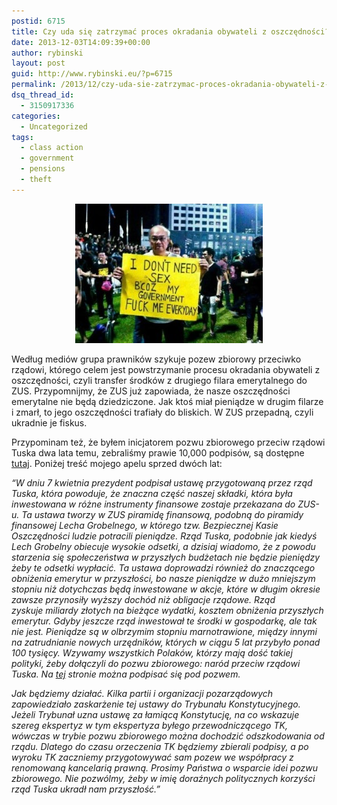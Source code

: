 ```yaml
---
postid: 6715
title: Czy uda się zatrzymać proces okradania obywateli z oszczędności?
date: 2013-12-03T14:09:39+00:00
author: rybinski
layout: post
guid: http://www.rybinski.eu/?p=6715
permalink: /2013/12/czy-uda-sie-zatrzymac-proces-okradania-obywateli-z-oszczednosci/
dsq_thread_id:
  - 3150917336
categories:
  - Uncategorized
tags:
  - class action
  - government
  - pensions
  - theft
---
```

<p style="text-align: center;">
  <a href="/uploads/2013/12/Gov_fucks_me.jpg"><img class="size-medium wp-image-6716 aligncenter" title="Gov_fucks_me" src="/uploads/2013/12/Gov_fucks_me-300x223.jpg" alt="" width="300" height="223" /></a>
</p>

Według mediów grupa prawników szykuje pozew zbiorowy przeciwko rządowi, którego celem jest powstrzymanie procesu okradania obywateli z oszczędności, czyli transfer środków z drugiego filara emerytalnego do ZUS. Przypomnijmy, że ZUS już zapowiada, że nasze oszczędności emerytalne nie będą dziedziczone. Jak ktoś miał pieniądze w drugim filarze i zmarł, to jego oszczędności trafiały do bliskich. W ZUS przepadną, czyli ukradnie je fiskus.

Przypominam też, że byłem inicjatorem pozwu zbiorowego przeciw rządowi Tuska dwa lata temu, zebraliśmy prawie 10,000 podpisów, są dostępne [tutaj](http://pozwij-rzad.pl/1.apel.htm). Poniżej treść mojego apelu sprzed dwóch lat:

_“W dniu 7 kwietnia prezydent podpisał ustawę przygotowaną przez rząd Tuska, która powoduje, że znaczna część naszej składki, która była inwestowana w różne instrumenty finansowe zostaje przekazana do ZUS-u. Ta ustawa tworzy w ZUS piramidę finansową, podobną do piramidy finansowej Lecha Grobelnego, w którego tzw. Bezpiecznej Kasie Oszczędności ludzie potracili pieniądze. Rząd Tuska, podobnie jak kiedyś Lech Grobelny obiecuje wysokie odsetki, a dzisiaj wiadomo, że z powodu starzenia się społeczeństwa w przyszłych budżetach nie będzie pieniędzy żeby te odsetki wypłacić. Ta ustawa doprowadzi również do znaczącego obniżenia emerytur w przyszłości, bo nasze pieniądze w dużo mniejszym stopniu niż dotychczas będą inwestowane w akcje, które w długim okresie zawsze przynosiły wyższy dochód niż obligacje rządowe. Rząd zyskuje miliardy złotych na bieżące wydatki, kosztem obniżenia przyszłych emerytur. Gdyby jeszcze rząd inwestował te środki w gospodarkę, ale tak nie jest. Pieniądze są w olbrzymim stopniu marnotrawione, między innymi na zatrudnianie nowych urzędników, których w ciągu 5 lat przybyło ponad 100 tysięcy. Wzywamy wszystkich Polaków, którzy mają dość takiej polityki, żeby dołączyli do pozwu zbiorowego: naród przeciw rządowi Tuska. Na [tej](http://pozwij-rzad.pl/podpisali.htm) stronie można podpisać się pod pozwem._ 

<div>
  <em>Jak będziemy działać. Kilka partii i organizacji pozarządowych zapowiedziało zaskarżenie tej ustawy do Trybunału Konstytucyjnego. Jeżeli Trybunał uzna ustawę za łamiącą Konstytucję, na co wskazuje szereg ekspertyz w tym ekspertyza byłego przewodniczącego TK, wówczas w trybie pozwu zbiorowego można dochodzić odszkodowania od rządu. Dlatego do czasu orzeczenia TK będziemy zbierali podpisy, a po wyroku TK zaczniemy przygotowywać sam pozew we współpracy z renomowaną kancelarią prawną. Prosimy Państwa o wsparcie idei pozwu zbiorowego. Nie pozwólmy, żeby w imię doraźnych politycznych korzyści rząd Tuska ukradł nam przyszłość.”</em>
</div>
